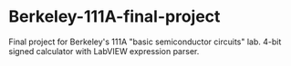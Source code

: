# Berkeley-111A-final-project
Final project for Berkeley's 111A "basic semiconductor circuits" lab. 4-bit signed calculator with LabVIEW expression parser.
